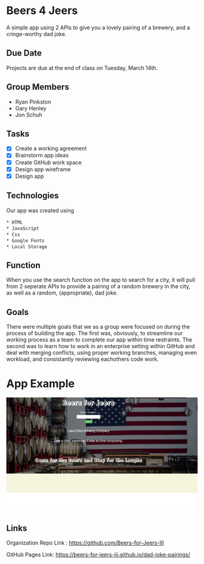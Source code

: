 # Beers 4 Jeers
A simple app using 2 APIs to give you a lovely pairing of a brewery, and a cringe-worthy dad joke.



## Due Date
Projects are due at the end of class on Tuesday, March 14th.

## Group Members
* Ryan Pinkston
* Gary Henley
* Jon Schuh

## Tasks
- [x] Create a working agreement
- [x] Brainstorm app ideas
- [x] Create GitHub work space
- [x] Design app wireframe
- [x] Design app

## Technologies
Our app was created using

    * HTML
    * JavaScript
    * Css
    * Google Fonts
    * Local Storage

## Function
When you use the search function on the app to search for a city, it will pull from 2 seperate APIs to provide a pairing of a random brewery in the city, as well as a random, (appropriate), dad joke.

## Goals
There were multiple goals that we as a group were focused on during the process of building the app. The first was, obviously, to streamline our working process as a team to complete our app within time restraints. The second was to learn how to work in an enterprise setting within GitHub and deal with merging conflicts, using proper working branches, managing even workload, and consistantly reviewing eachothers code work.

# App Example
![Example of the app.](./assets/images/readme-example1.jpg)


## Links
Organization Repo Link : https://github.com/Beers-for-Jeers-III

GitHub Pages Link: https://beers-for-jeers-iii.github.io/dad-joke-pairings/



